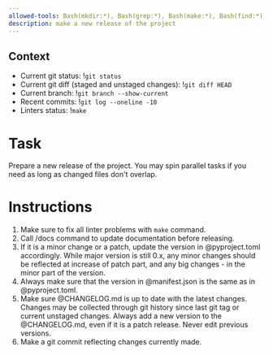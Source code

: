 ```yaml
---
allowed-tools: Bash(mkdir:*), Bash(grep:*), Bash(make:*), Bash(find:*), Bash(sed:*), Bash(git add:*), Bash(git commit:*), Bash(git tag:*), Bash(git describe:*), Bash(git branch:*), Bash(git log:*), Bash(git status:*), Bash(git diff:*)
description: make a new release of the project
---
```


## Context

- Current git status: !`git status`
- Current git diff (staged and unstaged changes): !`git diff HEAD`
- Current branch: !`git branch --show-current`
- Recent commits: !`git log --oneline -10`
- Linters status: !`make`

# Task
Prepare a new release of the project. You may spin parallel tasks if you need as long as changed files don't overlap.

# Instructions
1. Make sure to fix all linter problems with `make` command.
2. Call /docs command to update documentation before releasing.
3. If it is a minor change or a patch, update the version in @pyproject.toml accordingly. While major version is still 0.x, any minor changes should be reflected at increase of patch part, and any big changes - in the minor part of the version.
4. Always make sure that the version in @manifest.json is the same as in @pyproject.toml.
5. Make sure @CHANGELOG.md is up to date with the latest changes. Changes may be collected through git history since last git tag or current unstaged changes. Always add a new version to the @CHANGELOG.md, even if it is a patch release. Never edit previous versions.
6. Make a git commit reflecting changes currently made.

